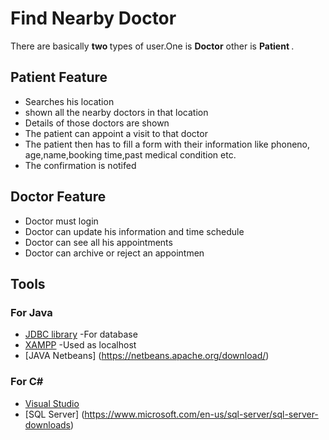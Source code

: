 # Find Nearby Doctor
There are basically <b> two </b> types of user.One is <b>Doctor</b> other is <b>Patient </b> . 

## Patient Feature

* Searches his location
* shown all the nearby doctors in that location
* Details of those doctors are shown
* The patient can appoint a visit to that doctor
* The patient then has to fill a form with their information like phoneno, age,name,booking time,past medical condition etc.
* The confirmation is notifed

## Doctor Feature

* Doctor must login
* Doctor can update his information and time schedule
* Doctor can see all his appointments
* Doctor can archive or reject an appointmen 


## Tools

### For Java
* [JDBC library](https://docs.oracle.com/javase/8/docs/technotes/guides/jdbc/) -For database
* [XAMPP](https://www.apachefriends.org/download.html)  -Used as localhost
* [JAVA Netbeans] (https://netbeans.apache.org/download/)

### For C#
* [Visual Studio](https://visualstudio.microsoft.com/)
* [SQL Server] (https://www.microsoft.com/en-us/sql-server/sql-server-downloads)


